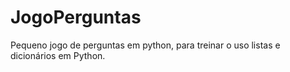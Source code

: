 # JogoPerguntas
Pequeno jogo de perguntas em python, para treinar o uso listas e dicionários em Python.
